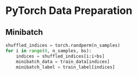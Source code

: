# PyTorch Data Preparation

## Minibatch

```python
shuffled_indices = torch.randperm(n_samples)
for i in range(0, n_samples, bs):
    indices = shuffled_indices[i:i+bs]
    minibatch_data = train_data[indices]
    minibatch_label = train_label[indices]
```

